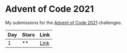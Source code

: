 # Advent of Code 2021

My submissions for the [Advent of Code 2021](https://adventofcode.com/2021) challenges.

| Day  | Stars | Link           |
| ---- | ----- | -------------- |
| 1    | **    | [Link](day-01) |
